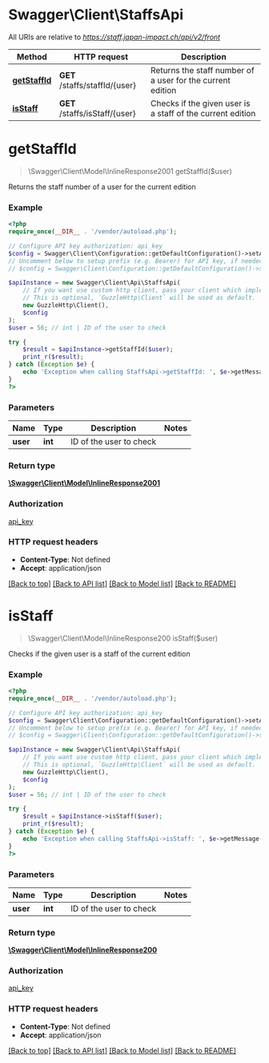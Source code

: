 # Swagger\Client\StaffsApi

All URIs are relative to *https://staff.japan-impact.ch/api/v2/front*

Method | HTTP request | Description
------------- | ------------- | -------------
[**getStaffId**](StaffsApi.md#getStaffId) | **GET** /staffs/staffId/{user} | Returns the staff number of a user for the current edition
[**isStaff**](StaffsApi.md#isStaff) | **GET** /staffs/isStaff/{user} | Checks if the given user is a staff of the current edition


# **getStaffId**
> \Swagger\Client\Model\InlineResponse2001 getStaffId($user)

Returns the staff number of a user for the current edition



### Example
```php
<?php
require_once(__DIR__ . '/vendor/autoload.php');

// Configure API key authorization: api_key
$config = Swagger\Client\Configuration::getDefaultConfiguration()->setApiKey('Authorization', 'YOUR_API_KEY');
// Uncomment below to setup prefix (e.g. Bearer) for API key, if needed
// $config = Swagger\Client\Configuration::getDefaultConfiguration()->setApiKeyPrefix('Authorization', 'Bearer');

$apiInstance = new Swagger\Client\Api\StaffsApi(
    // If you want use custom http client, pass your client which implements `GuzzleHttp\ClientInterface`.
    // This is optional, `GuzzleHttp\Client` will be used as default.
    new GuzzleHttp\Client(),
    $config
);
$user = 56; // int | ID of the user to check

try {
    $result = $apiInstance->getStaffId($user);
    print_r($result);
} catch (Exception $e) {
    echo 'Exception when calling StaffsApi->getStaffId: ', $e->getMessage(), PHP_EOL;
}
?>
```

### Parameters

Name | Type | Description  | Notes
------------- | ------------- | ------------- | -------------
 **user** | **int**| ID of the user to check |

### Return type

[**\Swagger\Client\Model\InlineResponse2001**](../Model/InlineResponse2001.md)

### Authorization

[api_key](../../README.md#api_key)

### HTTP request headers

 - **Content-Type**: Not defined
 - **Accept**: application/json

[[Back to top]](#) [[Back to API list]](../../README.md#documentation-for-api-endpoints) [[Back to Model list]](../../README.md#documentation-for-models) [[Back to README]](../../README.md)

# **isStaff**
> \Swagger\Client\Model\InlineResponse200 isStaff($user)

Checks if the given user is a staff of the current edition



### Example
```php
<?php
require_once(__DIR__ . '/vendor/autoload.php');

// Configure API key authorization: api_key
$config = Swagger\Client\Configuration::getDefaultConfiguration()->setApiKey('Authorization', 'YOUR_API_KEY');
// Uncomment below to setup prefix (e.g. Bearer) for API key, if needed
// $config = Swagger\Client\Configuration::getDefaultConfiguration()->setApiKeyPrefix('Authorization', 'Bearer');

$apiInstance = new Swagger\Client\Api\StaffsApi(
    // If you want use custom http client, pass your client which implements `GuzzleHttp\ClientInterface`.
    // This is optional, `GuzzleHttp\Client` will be used as default.
    new GuzzleHttp\Client(),
    $config
);
$user = 56; // int | ID of the user to check

try {
    $result = $apiInstance->isStaff($user);
    print_r($result);
} catch (Exception $e) {
    echo 'Exception when calling StaffsApi->isStaff: ', $e->getMessage(), PHP_EOL;
}
?>
```

### Parameters

Name | Type | Description  | Notes
------------- | ------------- | ------------- | -------------
 **user** | **int**| ID of the user to check |

### Return type

[**\Swagger\Client\Model\InlineResponse200**](../Model/InlineResponse200.md)

### Authorization

[api_key](../../README.md#api_key)

### HTTP request headers

 - **Content-Type**: Not defined
 - **Accept**: application/json

[[Back to top]](#) [[Back to API list]](../../README.md#documentation-for-api-endpoints) [[Back to Model list]](../../README.md#documentation-for-models) [[Back to README]](../../README.md)

